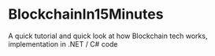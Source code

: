 # BlockchainIn15Minutes
A quick tutorial and quick look at how Blockchain tech works, implementation in .NET / C# code
